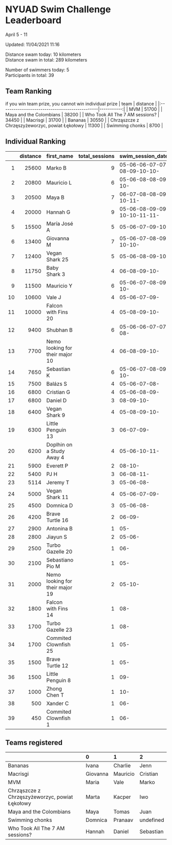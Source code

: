 # NYUAD Swim Challenge Leaderboard  
April 5 - 11  

Updated: 
11/04/2021 11:16

Distance swam today: 10 kilometers  
Distance swam in total: 289 kilometers  

Number of swimmers today: 5  
Participants in total: 39  

## Team Ranking  
if you win team prize, you cannot win individual prize
| team                                           |   distance |
|:-----------------------------------------------|-----------:|
| MVM                                            |      51700 |
| Maya and the Colombians                        |      38200 |
| Who Took All The 7 AM sessions?                |      34450 |
| Macrisgi                                       |      31700 |
| Bananas                                        |      30550 |
| Chrząszcze z Chrzęszyżeworzyc, powiat Łękołowy |      11300 |
| Swimming chonks                                |       8700 |
## Individual Ranking  
|    |   distance | first_name                      |   total_sessions | swim_session_dates          |
|---:|-----------:|:--------------------------------|-----------------:|:----------------------------|
|  1 |      25600 | Marko B                         |                9 | 05-06-06-07-07-08-09-10-10- |
|  2 |      20800 | Mauricio L                      |                6 | 05-06-08-08-09-10-          |
|  3 |      20500 | Maya B                          |                7 | 06-07-08-08-09-10-11-       |
|  4 |      20000 | Hannah G                        |                9 | 05-06-08-09-09-10-10-11-11- |
|  5 |      15500 | María José  A                   |                5 | 05-06-07-09-10-             |
|  6 |      13400 | Giovanna M                      |                7 | 05-06-07-08-09-10-10-       |
|  7 |      12400 | Vegan Shark 25                  |                5 | 05-06-08-09-10-             |
|  8 |      11750 | Baby Shark 3                    |                4 | 06-08-09-10-                |
|  9 |      11500 | Mauricio  Y                     |                6 | 05-06-07-08-09-10-          |
| 10 |      10600 | Vale J                          |                4 | 05-06-07-09-                |
| 11 |      10000 | Falcon with Fins 20             |                4 | 05-08-09-10-                |
| 12 |       9400 | Shubhan B                       |                6 | 05-06-06-07-07-08-          |
| 13 |       7700 | Nemo looking for their major 10 |                4 | 06-08-09-10-                |
| 14 |       7650 | Sebastian K                     |                6 | 05-06-07-08-09-10-          |
| 15 |       7500 | Balázs S                        |                4 | 05-06-07-08-                |
| 16 |       6800 | Cristian G                      |                4 | 05-06-08-09-                |
| 17 |       6800 | Daniel D                        |                3 | 08-09-10-                   |
| 18 |       6400 | Vegan Shark 9                   |                4 | 05-08-09-10-                |
| 19 |       6300 | Little Penguin 13               |                3 | 06-07-09-                   |
| 20 |       6200 | Doplhin on a Study Away 4       |                4 | 05-06-10-11-                |
| 21 |       5900 | Everett  P                      |                2 | 08-10-                      |
| 22 |       5400 | PJ H                            |                3 | 06-08-11-                   |
| 23 |       5114 | Jeremy T                        |                3 | 05-06-08-                   |
| 24 |       5000 | Vegan Shark 11                  |                4 | 05-06-07-09-                |
| 25 |       4500 | Domnica  D                      |                3 | 05-06-08-                   |
| 26 |       4200 | Brave Turtle 16                 |                2 | 06-09-                      |
| 27 |       2900 | Antonina B                      |                1 | 05-                         |
| 28 |       2800 | Jiayun S                        |                2 | 05-06-                      |
| 29 |       2500 | Turbo Gazelle 20                |                1 | 06-                         |
| 30 |       2100 | Sebastiano Pio M                |                1 | 05-                         |
| 31 |       2000 | Nemo looking for their major 19 |                2 | 05-10-                      |
| 32 |       1800 | Falcon with Fins 14             |                1 | 08-                         |
| 33 |       1700 | Turbo Gazelle 23                |                1 | 08-                         |
| 34 |       1700 | Commited Clownfish 25           |                1 | 05-                         |
| 35 |       1500 | Brave Turtle 12                 |                1 | 05-                         |
| 36 |       1500 | Little Penguin 8                |                1 | 09-                         |
| 37 |       1000 | Zhong Chen T                    |                1 | 10-                         |
| 38 |        500 | Xander C                        |                1 | 06-                         |
| 39 |        450 | Commited Clownfish 1            |                1 | 06-                         |
## Teams registered  
|                                                | 0        | 1        | 2         |
|:-----------------------------------------------|:---------|:---------|:----------|
| Bananas                                        | Ivana    | Charlie  | Jenn      |
| Macrisgi                                       | Giovanna | Mauricio | Cristian  |
| MVM                                            | Maria    | Vale     | Marko     |
| Chrząszcze z Chrzęszyżeworzyc, powiat Łękołowy | Marta    | Kacper   | Iwo       |
| Maya and the Colombians                        | Maya     | Tomas    | Juan      |
| Swimming chonks                                | Domnica  | Pranaav  | undefined |
| Who Took All The 7 AM sessions?                | Hannah   | Daniel   | Sebastian |
